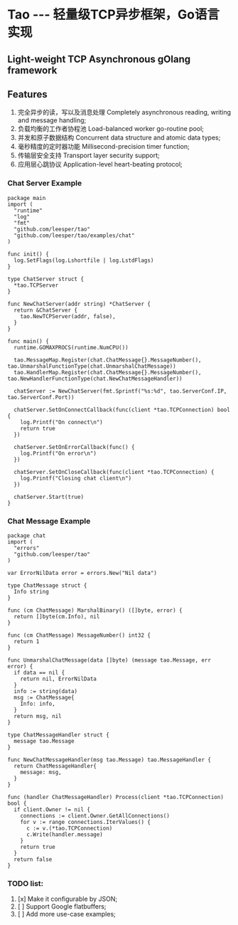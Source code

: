 Tao --- 轻量级TCP异步框架，Go语言实现
===========================================

## Light-weight TCP Asynchronous gOlang framework

Features
--------
1. 完全异步的读，写以及消息处理 Completely asynchronous reading, writing and message handling;
2. 负载均衡的工作者协程池 Load-balanced worker go-routine pool;
3. 并发和原子数据结构 Concurrent data structure and atomic data types;
4. 毫秒精度的定时器功能 Millisecond-precision timer function;
5. 传输层安全支持 Transport layer security support;
6. 应用层心跳协议 Application-level heart-beating protocol;

### Chat Server Example

    package main
    import (
      "runtime"
      "log"
      "fmt"
      "github.com/leesper/tao"
      "github.com/leesper/tao/examples/chat"
    )

    func init() {
      log.SetFlags(log.Lshortfile | log.LstdFlags)
    }

    type ChatServer struct {
      *tao.TCPServer
    }

    func NewChatServer(addr string) *ChatServer {
      return &ChatServer {
        tao.NewTCPServer(addr, false),
      }
    }

    func main() {
      runtime.GOMAXPROCS(runtime.NumCPU())

      tao.MessageMap.Register(chat.ChatMessage{}.MessageNumber(), tao.UnmarshalFunctionType(chat.UnmarshalChatMessage))
      tao.HandlerMap.Register(chat.ChatMessage{}.MessageNumber(), tao.NewHandlerFunctionType(chat.NewChatMessageHandler))

      chatServer := NewChatServer(fmt.Sprintf("%s:%d", tao.ServerConf.IP, tao.ServerConf.Port))

      chatServer.SetOnConnectCallback(func(client *tao.TCPConnection) bool {
        log.Printf("On connect\n")
        return true
      })

      chatServer.SetOnErrorCallback(func() {
        log.Printf("On error\n")
      })

      chatServer.SetOnCloseCallback(func(client *tao.TCPConnection) {
        log.Printf("Closing chat client\n")
      })

      chatServer.Start(true)
    }

### Chat Message Example

    package chat
    import (
      "errors"
      "github.com/leesper/tao"
    )

    var ErrorNilData error = errors.New("Nil data")

    type ChatMessage struct {
      Info string
    }

    func (cm ChatMessage) MarshalBinary() ([]byte, error) {
      return []byte(cm.Info), nil
    }

    func (cm ChatMessage) MessageNumber() int32 {
      return 1
    }

    func UnmarshalChatMessage(data []byte) (message tao.Message, err error) {
      if data == nil {
        return nil, ErrorNilData
      }
      info := string(data)
      msg := ChatMessage{
        Info: info,
      }
      return msg, nil
    }

    type ChatMessageHandler struct {
      message tao.Message
    }

    func NewChatMessageHandler(msg tao.Message) tao.MessageHandler {
      return ChatMessageHandler{
        message: msg,
      }
    }

    func (handler ChatMessageHandler) Process(client *tao.TCPConnection) bool {
      if client.Owner != nil {
        connections := client.Owner.GetAllConnections()
        for v := range connections.IterValues() {
          c := v.(*tao.TCPConnection)
          c.Write(handler.message)
        }
        return true
      }
      return false
    }


### TODO list:  
1.  [x] Make it configurable by JSON;    
2.  [ ] Support Google flatbuffers;  
3.  [ ] Add more use-case examples;     
